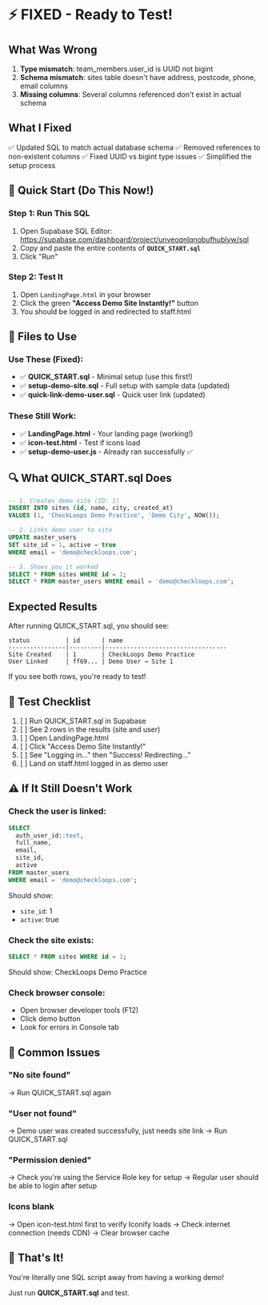 # ⚡ FIXED - Ready to Test!

## What Was Wrong
1. **Type mismatch**: team_members.user_id is UUID not bigint
2. **Schema mismatch**: sites table doesn't have address, postcode, phone, email columns
3. **Missing columns**: Several columns referenced don't exist in actual schema

## What I Fixed
✅ Updated SQL to match actual database schema
✅ Removed references to non-existent columns
✅ Fixed UUID vs bigint type issues
✅ Simplified the setup process

## 🚀 Quick Start (Do This Now!)

### Step 1: Run This SQL
1. Open Supabase SQL Editor: https://supabase.com/dashboard/project/unveoqnlqnobufhublyw/sql
2. Copy and paste the entire contents of **`QUICK_START.sql`**
3. Click "Run"

### Step 2: Test It
1. Open `LandingPage.html` in your browser
2. Click the green **"Access Demo Site Instantly!"** button
3. You should be logged in and redirected to staff.html

## 📄 Files to Use

### Use These (Fixed):
- ✅ **QUICK_START.sql** - Minimal setup (use this first!)
- ✅ **setup-demo-site.sql** - Full setup with sample data (updated)
- ✅ **quick-link-demo-user.sql** - Quick user link (updated)

### These Still Work:
- ✅ **LandingPage.html** - Your landing page (working!)
- ✅ **icon-test.html** - Test if icons load
- ✅ **setup-demo-user.js** - Already ran successfully ✅

## 🔍 What QUICK_START.sql Does

```sql
-- 1. Creates demo site (ID: 1)
INSERT INTO sites (id, name, city, created_at)
VALUES (1, 'CheckLoops Demo Practice', 'Demo City', NOW());

-- 2. Links demo user to site
UPDATE master_users
SET site_id = 1, active = true
WHERE email = 'demo@checkloops.com';

-- 3. Shows you it worked
SELECT * FROM sites WHERE id = 1;
SELECT * FROM master_users WHERE email = 'demo@checkloops.com';
```

## Expected Results

After running QUICK_START.sql, you should see:

```
status          | id      | name
----------------|---------|----------------------------------
Site Created    | 1       | CheckLoops Demo Practice
User Linked     | ff69... | Demo User → Site 1
```

If you see both rows, you're ready to test!

## 🎯 Test Checklist

1. [ ] Run QUICK_START.sql in Supabase
2. [ ] See 2 rows in the results (site and user)
3. [ ] Open LandingPage.html
4. [ ] Click "Access Demo Site Instantly!"
5. [ ] See "Logging in..." then "Success! Redirecting..."
6. [ ] Land on staff.html logged in as demo user

## ⚠️ If It Still Doesn't Work

### Check the user is linked:
```sql
SELECT 
  auth_user_id::text,
  full_name,
  email,
  site_id,
  active
FROM master_users
WHERE email = 'demo@checkloops.com';
```

Should show:
- `site_id`: 1
- `active`: true

### Check the site exists:
```sql
SELECT * FROM sites WHERE id = 1;
```

Should show: CheckLoops Demo Practice

### Check browser console:
- Open browser developer tools (F12)
- Click demo button
- Look for errors in Console tab

## 📝 Common Issues

### "No site found"
→ Run QUICK_START.sql again

### "User not found"  
→ Demo user was created successfully, just needs site link
→ Run QUICK_START.sql

### "Permission denied"
→ Check you're using the Service Role key for setup
→ Regular user should be able to login after setup

### Icons blank
→ Open icon-test.html first to verify Iconify loads
→ Check internet connection (needs CDN)
→ Clear browser cache

## 🎉 That's It!

You're literally one SQL script away from having a working demo!

Just run **QUICK_START.sql** and test.
